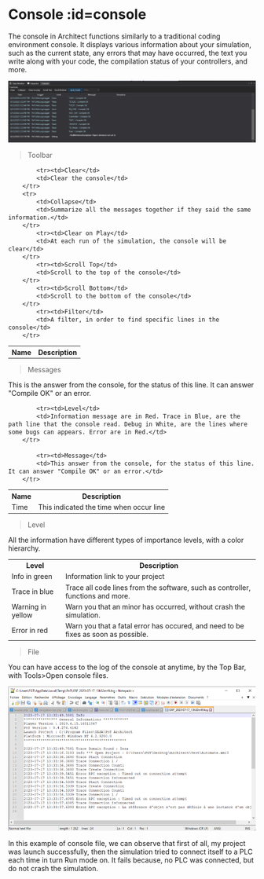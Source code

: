 # Console :id=console

The console in Architect functions similarly to a traditional coding environment console. It displays various information about your simulation, such as the current state, any errors that may have occurred, the text you write along with your code, the compilation status of your controllers, and more.

![Middle](Images/console.png ':size=2000')

>Toolbar

<table>
        <tbody><tr>
            <th>Name</th>
            <th>Description</th>
        </tr>
        
            <tr><td>Clear</td>
            <td>Clear the console</td>
        </tr>
        <tr>
            <td>Collapse</td>
            <td>Summarize all the messages together if they said the same information.</td>
        </tr>
            <tr><td>Clear on Play</td>
            <td>At each run of the simulation, the console will be clear</td>
        </tr>
            <tr><td>Scroll Top</td>
            <td>Scroll to the top of the console</td>
        </tr>
            <tr><td>Scroll Bottom</td>
            <td>Scroll to the bottom of the console</td>
        </tr>
            <tr><td>Filter</td>
            <td>A filter, in order to find specific lines in the console</td>
        </tr>
</tbody></table>

>Messages

This is the answer from the console, for the status of this line. It can answer "Compile OK" or an error.

<table>
        <tbody><tr>
            <th>Name</th>
            <th>Description</th>
        </tr>
        <tr>
            <td>Time</td>
            <td>This indicated the time when occur line</td>
        </tr>
        
            <tr><td>Level</td>
            <td>Information message are in Red. Trace in Blue, are the path line that the console read. Debug in White, are the lines where some bugs can appears. Error are in Red.</td>
        </tr>
        
            <tr><td>Message</td>
            <td>This answer from the console, for the status of this line. It can answer "Compile OK" or an error.</td>
        </tr>
</tbody></table>


>Level

All the information have different types of importance levels, with a color hierarchy.

<table>
        <tbody><tr>
            <th>Level</th>
            <th>Description</th>
        </tr>
        <tr>
            <td>Info in green</td>
            <td>Information link to your project</td>
        </tr>
            <tr><td>Trace in blue</td>
            <td>Trace all code lines from the software, such as controller, functions and more.</td>
        </tr>
            <tr><td>Warning in yellow</td>
            <td>Warn you that an minor has occurred, without crash the simulation.</td>
        </tr>
            <tr><td>Error in red</td>
            <td>Warn you that a fatal error has occured, and need to be fixes as soon as possible.</td>
        </tr>
</tbody></table>

>File

You can have access to the log of the console at anytime, by the Top Bar, with Tools>Open console files.

![Middle](Images/consolefiles.png ':size=2000')


In this example of console file, we can observe that first of all, my project was launch successfully, then the simulation tried to connect itself to a PLC each time in turn Run mode on. It fails because, no PLC was connected, but do not crash the simulation.
